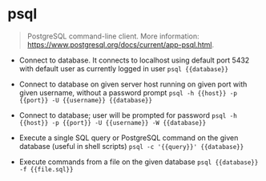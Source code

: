 # psql
> PostgreSQL command-line client.
> More information: <https://www.postgresql.org/docs/current/app-psql.html>.

- Connect to database. It connects to localhost using default port 5432 with default user as currently logged in user
`psql {{database}}`

- Connect to database on given server host running on given port with given username, without a password prompt
`psql -h {{host}} -p {{port}} -U {{username}} {{database}}`

- Connect to database; user will be prompted for password
`psql -h {{host}} -p {{port}} -U {{username}} -W {{database}}`

- Execute a single SQL query or PostgreSQL command on the given database (useful in shell scripts)
`psql -c '{{query}}' {{database}}`

- Execute commands from a file on the given database
`psql {{database}} -f {{file.sql}}`
